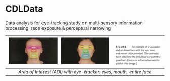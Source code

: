 # CDLData
Data analysis for eye-tracking study on multi-sensory information processing, race exposure &amp; perceptual narrowing

| ![AOI](/img/AreaOfInterest.png) |
| :--: |
| *Area of Interest (AOI) with eye-tracker: eyes, mouth, entire face* |
